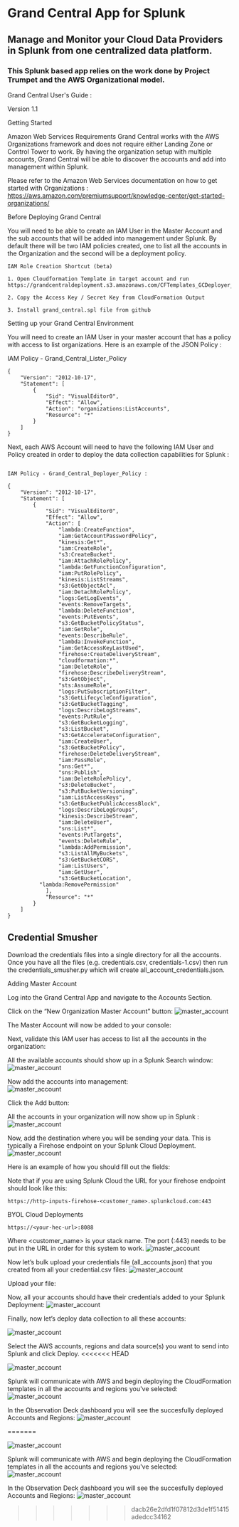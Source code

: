 # Grand Central App for Splunk

## Manage and Monitor your Cloud Data Providers in Splunk from one centralized data platform.

### This Splunk based app relies on the work done by Project Trumpet and the AWS Organizational model.


Grand Central User's Guide :

Version 1.1



Getting Started

Amazon Web Services
Requirements
Grand Central works with the AWS Organizations framework and does not require either Landing Zone or Control Tower to work. By having the organization setup with multiple accounts, Grand Central will be able to discover the accounts and add into management within Splunk. 

Please refer to the Amazon Web Services documentation on how to get started with Organizations : https://aws.amazon.com/premiumsupport/knowledge-center/get-started-organizations/  
	
Before Deploying Grand Central

You will need to be able to create an IAM User in the Master Account and the sub accounts that will be added into management under Splunk. By default there will be two IAM policies created, one to list all the accounts in the Organization and the second will be a deployment policy. 

```
IAM Role Creation Shortcut (beta)

1. Open Cloudformation Template in target account and run https://grandcentraldeployment.s3.amazonaws.com/CFTemplates_GCDeployer_User.json 

2. Copy the Access Key / Secret Key from CloudFormation Output

3. Install grand_central.spl file from github
```
	
Setting up your Grand Central Environment

You will need to create an IAM User in your master account that has a policy with access to list organizations. Here is an example of the JSON Policy :

IAM Policy - Grand_Central_Lister_Policy

```
{
    "Version": "2012-10-17",
    "Statement": [
        {
            "Sid": "VisualEditor0",
            "Effect": "Allow",
            "Action": "organizations:ListAccounts",
            "Resource": "*"
        }
    ]
}
```
Next, each AWS Account will need to have the following IAM User and Policy created in order to deploy the data collection capabilities for Splunk : 

```

IAM Policy - Grand_Central_Deployer_Policy :

{
    "Version": "2012-10-17",
    "Statement": [
        {
            "Sid": "VisualEditor0",
            "Effect": "Allow",
            "Action": [
                "lambda:CreateFunction",
                "iam:GetAccountPasswordPolicy",
                "kinesis:Get*",
                "iam:CreateRole",
                "s3:CreateBucket",
                "iam:AttachRolePolicy",
                "lambda:GetFunctionConfiguration",
                "iam:PutRolePolicy",
                "kinesis:ListStreams",
                "s3:GetObjectAcl",
                "iam:DetachRolePolicy",
                "logs:GetLogEvents",
                "events:RemoveTargets",
                "lambda:DeleteFunction",
                "events:PutEvents",
                "s3:GetBucketPolicyStatus",
                "iam:GetRole",
                "events:DescribeRule",
                "lambda:InvokeFunction",
                "iam:GetAccessKeyLastUsed",
                "firehose:CreateDeliveryStream",
                "cloudformation:*",
                "iam:DeleteRole",
                "firehose:DescribeDeliveryStream",
                "s3:GetObject",
                "sts:AssumeRole",
                "logs:PutSubscriptionFilter",
                "s3:GetLifecycleConfiguration",
                "s3:GetBucketTagging",
                "logs:DescribeLogStreams",
                "events:PutRule",
                "s3:GetBucketLogging",
                "s3:ListBucket",
                "s3:GetAccelerateConfiguration",
                "iam:CreateUser",
                "s3:GetBucketPolicy",
                "firehose:DeleteDeliveryStream",
                "iam:PassRole",
                "sns:Get*",
                "sns:Publish",
                "iam:DeleteRolePolicy",
                "s3:DeleteBucket",
                "s3:PutBucketVersioning",
                "iam:ListAccessKeys",
                "s3:GetBucketPublicAccessBlock",
                "logs:DescribeLogGroups",
                "kinesis:DescribeStream",
                "iam:DeleteUser",
                "sns:List*",
                "events:PutTargets",
                "events:DeleteRule",
                "lambda:AddPermission",
                "s3:ListAllMyBuckets",
                "s3:GetBucketCORS",
                "iam:ListUsers",
                "iam:GetUser",
                "s3:GetBucketLocation",
	      "lambda:RemovePermission"
            ],
            "Resource": "*"
        }
    ]
}
``` 
 
## Credential Smusher
Download the credentials files into a single directory for all the accounts. Once you have all the files (e.g. credentials.csv, credentials-1.csv) then run the credentials_smusher.py which will create all_account_credentials.json. 

Adding Master Account


Log into the Grand Central App and navigate to the Accounts Section.  


Click on the “New Organization Master Account” button: 
![master_account]( https://grandcentraldeployment.s3.amazonaws.com/gc_1.png)

The Master Account will now be added to your console: 


Next, validate this IAM user has access to list all the accounts in the organization: 

All the available accounts should show up in a Splunk Search window:  
![master_account]( https://grandcentraldeployment.s3.amazonaws.com/gc_3.png)

Now add the accounts into management:  
![master_account]( https://grandcentraldeployment.s3.amazonaws.com/gc_4.png)

Click the Add button: 

All the accounts in your organization will now show up in Splunk :  
![master_account]( https://grandcentraldeployment.s3.amazonaws.com/gc_5.png)

Now, add the destination where you will be sending your data. This is typically a Firehose endpoint on your Splunk Cloud Deployment. 
![master_account]( https://grandcentraldeployment.s3.amazonaws.com/gc_6.png)

Here is an example of how you should fill out the fields: 

Note that if you are using Splunk Cloud the URL for your firehose endpoint should look like this:
```
https://http-inputs-firehose-<customer_name>.splunkcloud.com:443
```

BYOL Cloud Deployments
```
https://<your-hec-url>:8088 
```

Where <customer_name> is your stack name. The port (:443) needs to be put in the URL in order for this system to work.
![master_account]( https://grandcentraldeployment.s3.amazonaws.com/gc_6.png)

Now let’s bulk upload your credentials file (all_accounts.json) that you created from all your credential.csv files: 
![master_account]( https://grandcentraldeployment.s3.amazonaws.com/gc_11.png)


Upload your file: 

Now, all your accounts should have their credentials added to your Splunk Deployment: 
![master_account]( https://grandcentraldeployment.s3.amazonaws.com/gc_6a.png)

Finally, now let’s deploy data collection to all these accounts: 

![master_account]( https://grandcentraldeployment.s3.amazonaws.com/gc_7.png)

Select the AWS accounts, regions and data source(s) you want to send into Splunk and click Deploy.
<<<<<<< HEAD

![master_account]( https://grandcentraldeployment.s3.amazonaws.com/gc_8.png)

Splunk will communicate with AWS and begin deploying the CloudFormation templates in all the accounts and regions you've selected:
![master_account]( https://grandcentraldeployment.s3.amazonaws.com/gc_9.png)

In the Observation Deck dashboard you will see the succesfully deployed Accounts and Regions:
![master_account]( https://grandcentraldeployment.s3.amazonaws.com/gc_10.png)

=======

![master_account]( https://grandcentraldeployment.s3.amazonaws.com/gc_8.png)

Splunk will communicate with AWS and begin deploying the CloudFormation templates in all the accounts and regions you've selected:
![master_account]( https://grandcentraldeployment.s3.amazonaws.com/gc_9.png)

In the Observation Deck dashboard you will see the succesfully deployed Accounts and Regions:
![master_account]( https://grandcentraldeployment.s3.amazonaws.com/gc_10.png)
>>>>>>> dacb26e2dfd1f07812d3de1f51415adedcc34162

